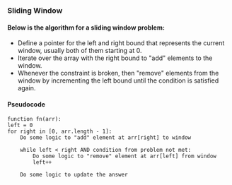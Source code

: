 ### Sliding Window
#### Below is the algorithm for a sliding window problem:
* Define a pointer for the left and right bound that represents the current window, usually both of them starting at 0.
* Iterate over the array with the right bound to "add" elements to the window.
* Whenever the constraint is broken, then "remove" elements from the window by incrementing the left bound until the condition is satisfied again.

#### Pseudocode

````
function fn(arr):
left = 0
for right in [0, arr.length - 1]:
    Do some logic to "add" element at arr[right] to window

    while left < right AND condition from problem not met:
        Do some logic to "remove" element at arr[left] from window
        left++

    Do some logic to update the answer
````
